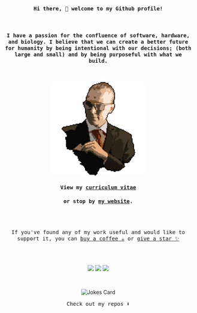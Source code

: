 <h4 align="center"><samp> Hi there, 👋 welcome to my Github profile!</samp></h4>
<br>
<h4 align="center"><samp> I have a passion for the confluence of software, hardware, and biology. I believe that we can create a better future for humanity by being intentional with our decisions; (both large and small) and by being purposeful with what we build.</samp></h4>
<br>
<p align="center">
  <img width="250" src="https://github.com/Mindstormer-0/Mindstormer-0/blob/main/images/caleb_pixel4.png?raw=true">
</p>
<h4 align="center"><samp>View my <a href="https://calebcollar.dev/cv.html">curriculum vitae </a></samp></h4>
<h4 align="center"><samp>or stop by <a href="https://calebcollar.dev">my website</a>.</samp></h4>
<br>
<br>
<p align="center"><samp>
If you've found any of my work useful and would like to support it, you can <a href="https://www.buymeacoffee.com/CalebACollar">buy a coffee ☕️</a> or <a href="https://github.com/Mindstormer-0/Mindstormer-0">give a star ✨</a>
  </samp>
</p>
<br>
<br>
<p align="center">
<a href= "https://dev.to/mindstormer"><img width="35" src="https://img.icons8.com/windows/32/000000/dev.png"/></a>
<a href= "https://twitter.com/caleb_collar"><img width="35" src="https://img.icons8.com/android/24/000000/twitter.png"/></a>
<a href= "https://give.catf.us/give/329616/#!/donation/checkout"><img width="35" src="https://img.icons8.com/ios-glyphs/30/000000/planet.png"/></a>
</p>
<br>
<p align="center">
<img src="https://readme-jokes.vercel.app/api?hideBorder" alt="Jokes Card" />
</p>
<p align="center"><samp>
Check out my repos ⬇️  
  </samp>
</p>
<br>

<!--
Thanks for visiting! 👋🤠
-->
